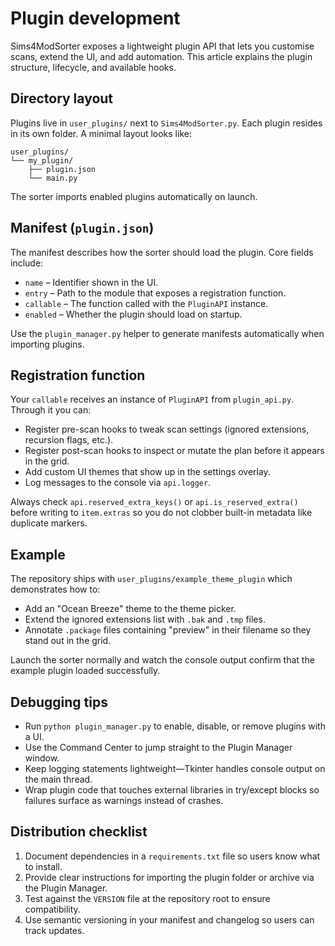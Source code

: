 # Plugin development

Sims4ModSorter exposes a lightweight plugin API that lets you customise scans, extend the UI, and add automation. This article explains the plugin structure, lifecycle, and available hooks.

## Directory layout

Plugins live in `user_plugins/` next to `Sims4ModSorter.py`. Each plugin resides in its own folder. A minimal layout looks like:

```
user_plugins/
└── my_plugin/
    ├── plugin.json
    └── main.py
```

The sorter imports enabled plugins automatically on launch.

## Manifest (`plugin.json`)

The manifest describes how the sorter should load the plugin. Core fields include:

* `name` – Identifier shown in the UI.
* `entry` – Path to the module that exposes a registration function.
* `callable` – The function called with the `PluginAPI` instance.
* `enabled` – Whether the plugin should load on startup.

Use the `plugin_manager.py` helper to generate manifests automatically when importing plugins.

## Registration function

Your `callable` receives an instance of `PluginAPI` from `plugin_api.py`. Through it you can:

* Register pre-scan hooks to tweak scan settings (ignored extensions, recursion flags, etc.).
* Register post-scan hooks to inspect or mutate the plan before it appears in the grid.
* Add custom UI themes that show up in the settings overlay.
* Log messages to the console via `api.logger`.

Always check `api.reserved_extra_keys()` or `api.is_reserved_extra()` before writing to `item.extras` so you do not clobber built-in metadata like duplicate markers.

## Example

The repository ships with `user_plugins/example_theme_plugin` which demonstrates how to:

* Add an "Ocean Breeze" theme to the theme picker.
* Extend the ignored extensions list with `.bak` and `.tmp` files.
* Annotate `.package` files containing "preview" in their filename so they stand out in the grid.

Launch the sorter normally and watch the console output confirm that the example plugin loaded successfully.

## Debugging tips

* Run `python plugin_manager.py` to enable, disable, or remove plugins with a UI.
* Use the Command Center to jump straight to the Plugin Manager window.
* Keep logging statements lightweight—Tkinter handles console output on the main thread.
* Wrap plugin code that touches external libraries in try/except blocks so failures surface as warnings instead of crashes.

## Distribution checklist

1. Document dependencies in a `requirements.txt` file so users know what to install.
2. Provide clear instructions for importing the plugin folder or archive via the Plugin Manager.
3. Test against the `VERSION` file at the repository root to ensure compatibility.
4. Use semantic versioning in your manifest and changelog so users can track updates.
